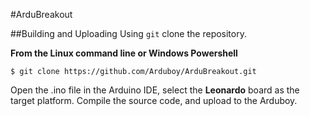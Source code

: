 #ArduBreakout

##Building and Uploading
Using `git` clone the repository.

**From the Linux command line or Windows Powershell**

    $ git clone https://github.com/Arduboy/ArduBreakout.git

Open the .ino file in the Arduino IDE, select the **Leonardo** board as the target platform. Compile the source code, and upload to the Arduboy.
